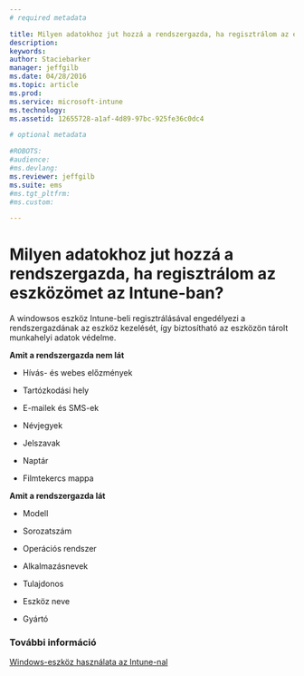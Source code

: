 ```yaml
---
# required metadata

title: Milyen adatokhoz jut hozzá a rendszergazda, ha regisztrálom az eszközömet az Intune-ban? | Microsoft Intune
description:
keywords:
author: Staciebarker
manager: jeffgilb
ms.date: 04/28/2016
ms.topic: article
ms.prod:
ms.service: microsoft-intune
ms.technology:
ms.assetid: 12655728-a1af-4d89-97bc-925fe36c0dc4

# optional metadata

#ROBOTS:
#audience:
#ms.devlang:
ms.reviewer: jeffgilb
ms.suite: ems
#ms.tgt_pltfrm:
#ms.custom:

---
```



# Milyen adatokhoz jut hozzá a rendszergazda, ha regisztrálom az eszközömet az Intune-ban?

A windowsos eszköz Intune-beli regisztrálásával engedélyezi a rendszergazdának az eszköz kezelését, így biztosítható az eszközön tárolt munkahelyi adatok védelme.

**Amit a rendszergazda nem lát**

-   Hívás- és webes előzmények

-   Tartózkodási hely

-   E-mailek és SMS-ek

-   Névjegyek

-   Jelszavak

-   Naptár

-   Filmtekercs mappa

**Amit a rendszergazda lát**

-   Modell

-   Sorozatszám

-   Operációs rendszer

-   Alkalmazásnevek

-   Tulajdonos

-   Eszköz neve

-   Gyártó

### További információ
[Windows-eszköz használata az Intune-nal](using-your-windows-device-with-intune.md)

<!--HONumber=May16_HO1-->


